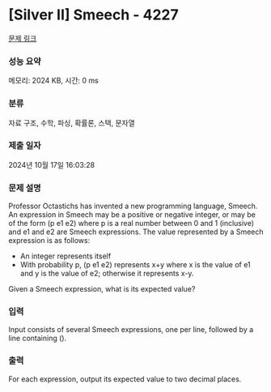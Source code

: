 # [Silver II] Smeech - 4227 

[문제 링크](https://www.acmicpc.net/problem/4227) 

### 성능 요약

메모리: 2024 KB, 시간: 0 ms

### 분류

자료 구조, 수학, 파싱, 확률론, 스택, 문자열

### 제출 일자

2024년 10월 17일 16:03:28

### 문제 설명

<p>Professor Octastichs has invented a new programming language, Smeech. An expression in Smeech may be a positive or negative integer, or may be of the form (p e1 e2) where p is a real number between 0 and 1 (inclusive) and e1 and e2 are Smeech expressions. The value represented by a Smeech expression is as follows:</p>

<ul>
	<li>An integer represents itself</li>
	<li>With probability p, (p e1 e2) represents x+y where x is the value of e1 and y is the value of e2; otherwise it represents x-y.</li>
</ul>

<p>Given a Smeech expression, what is its expected value?</p>

### 입력 

 <p>Input consists of several Smeech expressions, one per line, followed by a line containing (). </p>

### 출력 

 <p>For each expression, output its expected value to two decimal places.</p>

